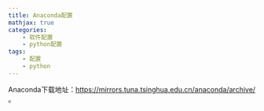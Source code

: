 ```yaml
---
title: Anaconda配置
mathjax: true
categories: 
    - 软件配置
    - python配置
tags: 
    - 配置
    - python
---
```


Anaconda下载地址：[https://mirrors.tuna.tsinghua.edu.cn/anaconda/archive/ ](https://mirrors.tuna.tsinghua.edu.cn/anaconda/archive/ )。
